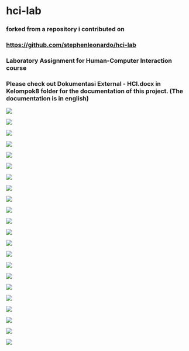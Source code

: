 # hci-lab

### forked from a repository i contributed on
### https://github.com/stephenleonardo/hci-lab
### Laboratory Assignment for Human-Computer Interaction course

### Please check out Dokumentasi External - HCI.docx in Kelompok8 folder for the documentation of this project. (The documentation is in english)

![](https://github.com/StephenLeonardo/hci-lab/blob/master/Kelompok8/Screenshots/Picture1.png?raw=true)

![](https://github.com/StephenLeonardo/hci-lab/blob/master/Kelompok8/Screenshots/Picture2.png?raw=true)

![](https://github.com/StephenLeonardo/hci-lab/blob/master/Kelompok8/Screenshots/Picture3.png?raw=true)

![](https://github.com/StephenLeonardo/hci-lab/blob/master/Kelompok8/Screenshots/Picture4.png?raw=true)

![](https://github.com/StephenLeonardo/hci-lab/blob/master/Kelompok8/Screenshots/Picture5.png?raw=true)

![](https://github.com/StephenLeonardo/hci-lab/blob/master/Kelompok8/Screenshots/Picture6.png?raw=true)

![](https://github.com/StephenLeonardo/hci-lab/blob/master/Kelompok8/Screenshots/Picture7.png?raw=true)

![](https://github.com/StephenLeonardo/hci-lab/blob/master/Kelompok8/Screenshots/Picture8.png?raw=true)

![](https://github.com/StephenLeonardo/hci-lab/blob/master/Kelompok8/Screenshots/Picture9.png?raw=true)

![](https://github.com/StephenLeonardo/hci-lab/blob/master/Kelompok8/Screenshots/Picture10.png?raw=true)

![](https://github.com/StephenLeonardo/hci-lab/blob/master/Kelompok8/Screenshots/Picture11.png?raw=true)

![](https://github.com/StephenLeonardo/hci-lab/blob/master/Kelompok8/Screenshots/Picture12.png?raw=true)

![](https://github.com/StephenLeonardo/hci-lab/blob/master/Kelompok8/Screenshots/Picture13.png?raw=true)

![](https://github.com/StephenLeonardo/hci-lab/blob/master/Kelompok8/Screenshots/Picture14.png?raw=true)

![](https://github.com/StephenLeonardo/hci-lab/blob/master/Kelompok8/Screenshots/Picture15.png?raw=true)

![](https://github.com/StephenLeonardo/hci-lab/blob/master/Kelompok8/Screenshots/Picture16.png?raw=true)

![](https://github.com/StephenLeonardo/hci-lab/blob/master/Kelompok8/Screenshots/Picture17.png?raw=true)

![](https://github.com/StephenLeonardo/hci-lab/blob/master/Kelompok8/Screenshots/Picture18.png?raw=true)

![](https://github.com/StephenLeonardo/hci-lab/blob/master/Kelompok8/Screenshots/Picture19.png?raw=true)

![](https://github.com/StephenLeonardo/hci-lab/blob/master/Kelompok8/Screenshots/Picture20.png?raw=true)

![](https://github.com/StephenLeonardo/hci-lab/blob/master/Kelompok8/Screenshots/Picture21.png?raw=true)

![](https://github.com/StephenLeonardo/hci-lab/blob/master/Kelompok8/Screenshots/Picture22.png?raw=true)

